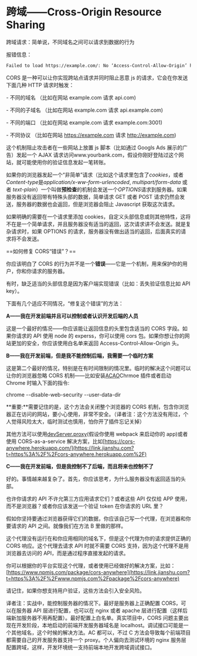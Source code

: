 # 跨域——Cross-Origin Resource Sharing

跨域请求：简单说，不同域名之间可以请求到数据的行为

报错信息：

```bash
Failed to load https://example.com/: No ‘Access-Control-Allow-Origin’ header is present on the requested resource. Origin ‘https://anfo.pl' is therefore not allowed access. If an opaque response serves your needs, set the request’s mode to ‘no-cors’ to fetch the resource with CORS disabled.
```

CORS 是一种可以让你实现跨站点请求并同时阻止恶意 js 的请求，它会在你发送下面几种 HTTP 请求时触发：

\- 不同的域名 （比如在网站 example.com 请求 api.com)

\- 不同的子域名 （比如在网站 example.com 请求 api.example.com)

\- 不同的端口 （比如在网站 example.com 请求 example.com:3001)

\- 不同协议 （比如在网站 https://example.com 请求 http://example.com)

这个机制阻止攻击者在一些网站上放置 js 脚本（比如通过 Googls Ads 展示的广告）发起一个 AJAX 请求访问www.yourbank.com，假设你刚好登陆过这个网站，就可能使用你的验证信息发起一笔转账。

如果你的浏览器发起一个“非简单”请求（比如这个请求里包含了*cookies*，或者*Content-type*是*application/x-ww-form-urlencoded*, _multipart/form-data_ 或者 _text-plain_）一个叫做**预检查**的机制会发送一个*OPTIONS*请求到服务器。如果服务器没有返回带有特殊头部的数据，简单请求 GET 或者 POST 请求仍然会发送，服务器的数据也会返回，但是浏览器会阻止 Javascript 获取这次请求。

如果明确的需要在一个请求里添加 cookies，自定义头部信息或则其他特性，这将不在是一个简单请求，并且服务器没有适当的返回，这次请求讲不会发送。就是复杂请求时，如果 OPTIONS 的请求，服务器没有做出适当的返回，后面真实的请求将不会发送。

==如何修复 CORS“错误”？==

你应该明白了 CORS 的行为并不是一个**错误**——它是一个机制，用来保护你的用户，你和你请求的服务器。

有时，缺乏适当的头部信息是因为客户端实现错误（比如：丢失验证信息比如 API key）。

下面有几个适应不同情况，“修复这个错误”的方法：

**A——我在开发前端并且可以控制或者认识开发后端的人员**

这是一个最好的情况——你应该能让返回信息的头里包含适当的 CORS 字段。如果你请求的 API 使用 node 的 experss，你可以使用 cors 包。如果你想让你的网站更加的安全，你应该使用白名单来返回 Access-Control-Allow-Origin 头。

**B——我在开发前端，但是我不能控制后端，我需要一个临时方案**

这是第二个最好的情况，特别是在有时间限制的情况里。临时的解决这个问题可以让你的浏览器忽略 CORS 机制——比如安装[ACAO](https://link.jianshu.com?t=https%3A%2F%2Fchrome.google.com%2Fwebstore%2Fdetail%2Fallow-control-allow-origi%2Fnlfbmbojpeacfghkpbjhddihlkkiljbi)Chrmoe 插件或者启动 Chrome 时输入下面的指令:

chrome --disable-web-security --user-data-dir

**重要:**需要记住的是，这个方法会关闭整个浏览器的 CORS 机制，包含你浏览器正在访问的网站，要小心使用，非常不安全。（译者注：这个方法没有用过，个人觉得风险太大，临时测试也慎用，怕你开了插件忘记关掉）

其他方法可以使用[devServer.proxy](https://link.jianshu.com?t=https%3A%2F%2Fwebpack.js.org%2Fconfiguration%2Fdev-server%2F%23devserver-proxy)(假设你使用 webpack 来启动你的 app)或者使用 CORS-as-a-service 解决方案，比如[https://cors-anywhere.herokuapp.com/](https://link.jianshu.com?t=https%3A%2F%2Fcors-anywhere.herokuapp.com%2F)

**C——我在开发前端，但是我控制不了后端，而且将来也控制不了**

好的。事情越来越复杂了。首先，你应该思考，为什么服务器没有返回适当的头部。

也许你请求的 API 不许允第三方应用请求它们？或者这些 API 仅仅给 APP 使用，而不是浏览器？或者你应该发送一个验证 token 在你请求的 URL 里？

假如你坚持要通过浏览器获得它们的数据，你应该自己写一个代理，在浏览器和你要请求的 API 之间。就像我们在方法 B 里做的那样。

这个代理没有运行在和你应用相同的域名下，但是这个代理为你的请求提供正确的 CORS 响应。这个代理去请求 API 时就不需要 CORS 支持，因为这个代理不是用浏览器去访问的 API，而是通过程序直接发起的请求。

你可以根据你的平台实现这个代理，或者使用已经做好的解决方案，比如：[https://www.npmjs.com/package/cors-anywhere](https://link.jianshu.com?t=https%3A%2F%2Fwww.npmjs.com%2Fpackage%2Fcors-anywhere)

请记住，如果你想支持用户验证，这些方法会引入安全风险。

译者注：实战中，能控制服务器的情况下。最好是服务器上正确配置 CORS，可以在服务器 API 层进行配置，也可以在 nginx 或者 apache 层进行配置（这样后端新加服务器不用再配置）。最好配置上白名单。真实项目中，CORS 问题主要出现在开发阶段，本地启动的前端开发服务器域名是 localhost。调试接口可能是一个其他域名，这个时候的解决方法。AC 都可以，不过 C 方法会导致每个前端项目都需要自己的开发服务器支持一个 proxy。个人偏向去测试环境的 nginx 服务层配置跨域，这样，开发环境统一支持前端本地开发跨域调试接口。
